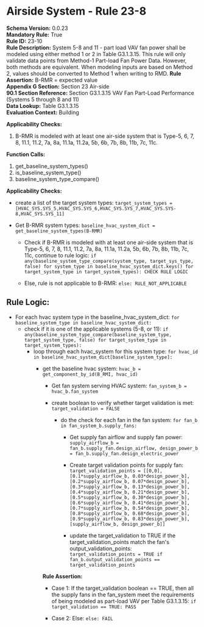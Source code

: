 
# Airside System - Rule 23-8  

**Schema Version:** 0.0.23  
**Mandatory Rule:** True  
**Rule ID:** 23-10  
**Rule Description:** System 5-8 and 11 - part load VAV fan power shall be modeled using either method 1 or 2 in Table G3.1.3.15. This rule will only validate data points from Method-1 Part-load Fan Power Data. However, both methods are equivalent. When modeling inputs are based on Method 2, values should be converted to Method 1 when writing to RMD.
**Rule Assertion:** B-RMR = expected value  
**Appendix G Section:** Section 23 Air-side  
**90.1 Section Reference:** Section G3.1.3.15 VAV Fan Part-Load Performance (Systems 5 through 8 and 11)  
**Data Lookup:** Table G3.1.3.15  
**Evaluation Context:** Building  

**Applicability Checks:**  

1. B-RMR is modeled with at least one air-side system that is Type-5, 6, 7, 8, 11.1, 11.2, 7a, 8a, 11.1a, 11.2a, 5b, 6b, 7b, 8b, 11b, 7c, 11c.  

**Function Calls:**  

1. get_baseline_system_types()  
2. is_baseline_system_type()
3. baseline_system_type_compare()

**Applicability Checks:**  
- create a list of the target system types: `target_system_types = [HVAC_SYS.SYS_5,HVAC_SYS.SYS_6,HVAC_SYS.SYS_7,HVAC_SYS.SYS-8,HVAC_SYS.SYS_11]`
- Get B-RMR system types: `baseline_hvac_system_dict = get_baseline_system_types(B-RMR)`

  - Check if B-RMR is modeled with at least one air-side system that is Type-5, 6, 7, 8, 11.1, 11.2, 7a, 8a, 11.1a, 11.2a, 5b, 6b, 7b, 8b, 11b, 7c, 11c, continue to rule logic: `if any(baseline_system_type_compare(system_type, target_sys_type, false) for system_type in baseline_hvac_system_dict.keys() for target_system_type in target_system_types): CHECK RULE LOGIC`

  - Else, rule is not applicable to B-RMR: `else: RULE_NOT_APPLICABLE`

## Rule Logic:  

- For each hvac system type in the baseline_hvac_system_dict: `for baseline_system_type in baseline_hvac_system_dict:`
  - check if it is one of the applicable systems (5-8, or 11): `if any(baseline_system_type_compare(baseline_system_type, target_system_type, false) for target_system_type in target_system_types):`
    - loop through each hvac_system for this system type: `for hvac_id in baseline_hvac_system_dict[baseline_system_type]:`
      - get the baseline hvac system: `hvac_b = get_component_by_id(B_RMI, hvac_id)`
        - Get fan system serving HVAC system: `fan_system_b = hvac_b.fan_system`
	  
	    - create boolean to verify whether target validation is met: `target_validation = FALSE`
	  
	      - do the check for each fan in the fan system: `for fan_b in fan_system_b.supply_fans:`

            - Get supply fan airflow and supply fan power: `supply_airflow_b = fan_b.supply_fan.design_airflow, design_power_b = fan_b.supply_fan.design_electric_power`

            - Create target validation points for supply fan: `target_validation_points = [[0,0], [0.1*supply_airflow_b, 0.03*design_power_b], [0.2*supply_airflow_b, 0.07*design_power_b], [0.3*supply_airflow_b, 0.13*design_power_b], [0.4*supply_airflow_b, 0.21*design_power_b], [0.5*supply_airflow_b, 0.30*design_power_b], [0.6*supply_airflow_b, 0.41*design_power_b], [0.7*supply_airflow_b, 0.54*design_power_b], [0.8*supply_airflow_b, 0.68*design_power_b], [0.9*supply_airflow_b, 0.83*design_power_b], [supply_airflow_b, design_power_b]]`
			
			- update the target_validation to TRUE if the target_validation_points match the fan's output_validation_points: `target_validation_points = TRUE if fan_b.output_validation_points == target_validation_points`

        **Rule Assertion:**
        - Case 1: If the target_validation boolean == TRUE, then all the supply fans in the fan_system meet the requirements of being modeled as part-load VAV per Table G3.1.3.15: `if target_validation == TRUE: PASS`

        - Case 2: Else: `else: FAIL`
